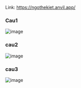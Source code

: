 Link: https://ngothekiet.anvil.app/

<h3>Cau1</h1>

![image](https://github.com/kietsieubeo44/AHDT_DM_B2_NgoTheKiet/assets/126839885/19ed657f-a537-4607-af5c-e523a031e157)


<h3>cau2</h3>

![image](https://github.com/kietsieubeo44/AHDT_DM_B2_NgoTheKiet/assets/126839885/9c8f8573-be4a-4abf-b5ca-11b6d39f66da)

<h3>cau3</h3>

![image](https://github.com/kietsieubeo44/AHDT_DM_B2_NgoTheKiet/assets/126839885/c460a0fc-dcd1-414b-80c5-02119ea3395d)
